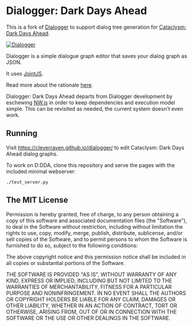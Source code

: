 Dialogger: Dark Days Ahead
=========

This is a fork of [Dialogger](https://github.com/etodd/dialogger) to support dialog tree generation for [Cataclysm: Dark Days Ahead](https://github.com/CleverRaven/Cataclysm-DDA).

[![Dialogger](http://i.imgur.com/ojQbysnl.png)](http://i.imgur.com/ojQbysn.png)

Dialogger is a simple dialogue graph editor that saves your dialog graph as JSON.

It uses [JointJS](http://www.jointjs.com/).

Read more about the rationale
[here](http://etodd.io/2014/05/16/the-poor-mans-dialogue-tree/).

Dialogger: Dark Days Ahead departs from Dialogger development by eschewing [NW.js](http://nwjs.io/) in order to keep dependencies and execution model simple.
This can be revisited as needed, the current system doesn't even work.

Running
-------

Visit https://cleverraven.github.io/dialogger/ to edit Cataclysm: Dark Days Ahead dialog graphs.

To work on D:DDA, clone this repository and serve the pages with the included minimal webserver:
```
./test_server.py
```

The MIT License
---------------

Permission is hereby granted, free of charge, to any person obtaining a copy
of this software and associated documentation files (the "Software"), to deal
in the Software without restriction, including without limitation the rights
to use, copy, modify, merge, publish, distribute, sublicense, and/or sell
copies of the Software, and to permit persons to whom the Software is
furnished to do so, subject to the following conditions:

The above copyright notice and this permission notice shall be included in all
copies or substantial portions of the Software.

THE SOFTWARE IS PROVIDED "AS IS", WITHOUT WARRANTY OF ANY KIND, EXPRESS OR
IMPLIED, INCLUDING BUT NOT LIMITED TO THE WARRANTIES OF MERCHANTABILITY,
FITNESS FOR A PARTICULAR PURPOSE AND NONINFRINGEMENT. IN NO EVENT SHALL THE
AUTHORS OR COPYRIGHT HOLDERS BE LIABLE FOR ANY CLAIM, DAMAGES OR OTHER
LIABILITY, WHETHER IN AN ACTION OF CONTRACT, TORT OR OTHERWISE, ARISING FROM,
OUT OF OR IN CONNECTION WITH THE SOFTWARE OR THE USE OR OTHER DEALINGS IN THE
SOFTWARE.
